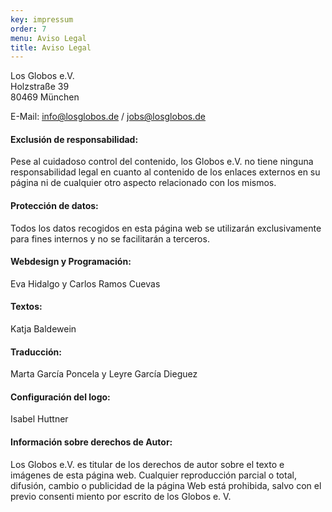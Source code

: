 ```yaml
---
key: impressum
order: 7
menu: Aviso Legal
title: Aviso Legal
---
```

Los Globos e.V.  
Holzstraße 39  
80469 München

E-Mail: [info@losglobos.de](mailto:info@losglobos.de) / [jobs@losglobos.de](mailto:jobs@losglobos.de)


#### Exclusión de responsabilidad:

Pese al cuidadoso control del contenido, los Globos e.V. no tiene ninguna responsabilidad legal en cuanto al contenido de los enlaces externos en su página ni de cualquier otro aspecto relacionado con los mismos.
 

#### Protección de datos:

Todos los datos recogidos en esta página web se utilizarán exclusivamente para fines internos y no se facilitarán a terceros.


#### Webdesign y Programación:
Eva Hidalgo y Carlos Ramos Cuevas
 

#### Textos:

Katja Baldewein
 

#### Traducción:

Marta García Poncela y Leyre García Dieguez
 

#### Configuración del logo:

Isabel Huttner


#### Información sobre derechos de Autor:

Los Globos e.V. es titular de los derechos de autor sobre el texto e imágenes de esta página web. Cualquier reproducción parcial o total, difusión, cambio o publicidad de la página Web está prohibida, salvo con el previo consenti miento por escrito de los Globos e. V.